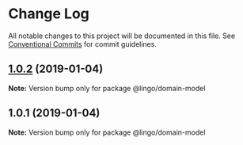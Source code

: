 # Change Log

All notable changes to this project will be documented in this file.
See [Conventional Commits](https://conventionalcommits.org) for commit guidelines.

## [1.0.2](https://github.com/PasBazz/mylingo/compare/@lingo/domain-model@1.0.1...@lingo/domain-model@1.0.2) (2019-01-04)

**Note:** Version bump only for package @lingo/domain-model





## 1.0.1 (2019-01-04)

**Note:** Version bump only for package @lingo/domain-model
